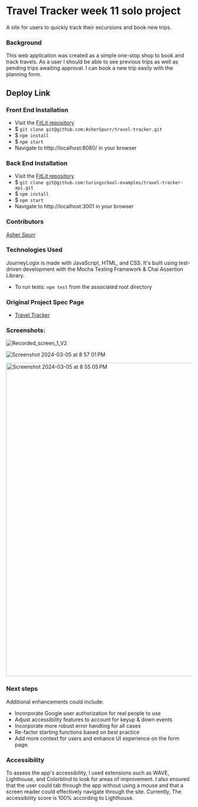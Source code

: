 # Travel Tracker week 11 solo project
A site for users to quickly track their excursions and book new trips.

### Background 
This web application was created as a simple one-stop shop to book and track travels. As a user I should be able to see previous trips as well as pending trips awaiting approval. I can book a new trip easily with the planning form.

## Deploy Link

### Front End Installation
- Visit the [FitLit repository](https://github.com/AsherSpurr/travel-tracker)
- $ `git clone git@github.com:AsherSpurr/travel-tracker.git`
- $ `npm install`
- $ `npm start`
- Navigate to http://localhost:8080/ in your browser

### Back End Installation
- Visit the [FitLit repository](https://github.com/turingschool-examples/travel-tracker-api)
- $ `git clone git@github.com:turingschool-examples/travel-tracker-api.git`
- $ `npm install`
- $ `npm start`
- Navigate to http://localhost:3001 in your browser

### Contributors 
[Asher Spurr](https://github.com/AsherSpurr)

### Technologies Used
JourneyLogix is made with JavaScript, HTML, and CSS. It's built using test-driven development with the Mocha Testing Framework & Chai Assertion Library.
- To run tests: `npm test` from the associated root directory 

### Original Project Spec Page
- [Travel Tracker](https://frontend.turing.edu/projects/travel-tracker.html)

### Screenshots: 
![Recorded_screen_1_V2](https://github.com/AsherSpurr/travel-tracker/assets/144856487/8dff9110-ba86-4b2f-ba45-bba7adb6846b)

![Screenshot 2024-03-05 at 8 57 01 PM](https://github.com/AsherSpurr/travel-tracker/assets/144856487/7e5c3ce2-d958-4692-b798-de70dd2f8630)

<img width="848" alt="Screenshot 2024-03-05 at 8 55 05 PM" src="https://github.com/AsherSpurr/travel-tracker/assets/144856487/1f99020b-6ee8-42a9-851d-aed23bb0c072">

### Next steps 
Additional enhancements could include:
- Incorporate Google user authorization for real people to use
- Adjust accessibility features to account for keyup & down events 
- Incorporate more robust error handling for all cases
- Re-factor starting functions based on best practice
- Add more context for users and enhance UI experience on the form page.

### Accessibility
To assess the app's accessibility, I used extensions such as WAVE, Lighthouse, and Colorblind to look for areas of improvement. I also ensured that the user could tab through the app without using a mouse and that a screen reader could effectively navigate through the site. Currently, The accessibility score is 100% according to Lighthouse. 


